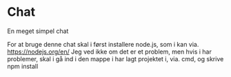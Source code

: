 # Chat
En meget simpel chat


For at bruge denne chat skal i først installere node.js, som i kan via. https://nodejs.org/en/
Jeg ved ikke om det er et problem, men hvis i har problemer, skal i gå ind i den mappe i har lagt projektet i, via. cmd, og skrive npm install
